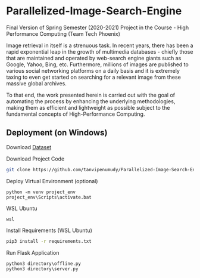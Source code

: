 # Parallelized-Image-Search-Engine
Final Version of Spring Semester (2020-2021) Project in the Course - High Performance Computing (Team Tech Phoenix)

Image retrieval in itself is a strenuous task. In recent years, there has been a rapid exponential leap in the growth of multimedia databases - chiefly those that are maintained and operated by web-search engine giants such as Google, Yahoo, Bing, etc. Furthermore, millions of images are published to various social networking platforms on a daily basis and it is extremely taxing to even get started on searching for a relevant image from these massive global archives.

To that end, the work presented herein is carried out with the goal of automating the process by enhancing the underlying methodologies, making them as efficient and lightweight as possible subject to the fundamental concepts of High-Performance Computing.

## Deployment (on Windows)
Download [Dataset](https://academictorrents.com/collection/imagenet-lsvrc-2015)

Download Project Code
```bash
git clone https://github.com/tanvipenumudy/Parallelized-Image-Search-Engine.git
```
Deploy Virtual Environment (optional)
```
python -m venv project_env
project_env\Scripts\activate.bat
```
WSL Ubuntu
```
wsl
```
Install Requirements (WSL Ubuntu)
```bash 
pip3 install -r requirements.txt
```
Run Flask Application
```
python3 directory\offline.py
python3 directory\server.py
```

